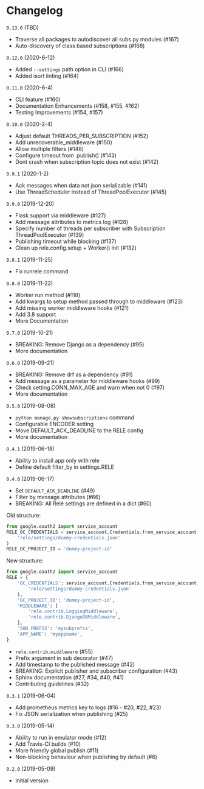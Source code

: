 Changelog
=========

`0.13.0` (TBD)
* Traverse all packages to autodiscover all subs.py modules (#167)
* Auto-discovery of class based subscriptions (#168)

`0.12.0` (2020-6-12)
* Added `--settings` path option in CLI (#166)
* Added isort linting (#164)

`0.11.0` (2020-6-4)
* CLI feature (#160)
* Documentation Enhancements (#158, #155, #162)
* Testing Improvements (#154, #157)

`0.10.0` (2020-2-4)
* Adjust default THREADS_PER_SUBSCRIPTION (#152)
* Add unrecoverable_middleware (#150)
* Allow multiple filters (#148)
* Configure timeout from .publish() (#143)
* Dont crash when subscription topic does not exist (#142)

`0.9.1` (2020-1-2)
* Ack messages when data not json serializable (#141)
* Use ThreadScheduler instead of ThreadPoolExecutor (#145)

`0.9.0` (2019-12-20)
* Flask support via middleware (#127)
* Add message attributes to metrics log (#128)
* Specify number of threads per subscriber with Subscription ThreadPoolExecutor (#139)
* Publishing timeout while blocking (#137)
* Clean up rele.config.setup + Worker() init (#132)

`0.8.1` (2019-11-25)
* Fix runrele command

`0.8.0` (2019-11-22)
* Worker run method (#118)
* Add kwargs to setup method passed through to middleware (#123)
* Add missing worker middleware hooks (#121)
* Add 3.8 support
* More Documentation

`0.7.0` (2019-10-21)
* BREAKING: Remove Django as a dependency (#95)
* More documentation

`0.6.0` (2019-09-21)
* BREAKING: Remove drf as a dependency (#91)
* Add message as a parameter for middleware hooks (#99)
* Check setting.CONN_MAX_AGE and warn when not 0 (#97)
* More documentation

`0.5.0` (2019-08-08)
* `python manage.py showsubscriptions` command
* Configurable ENCODER setting
* Move DEFAULT_ACK_DEADLINE to the RELE config
* More documentation

`0.4.1` (2019-06-18)
* Ability to install app only with rele
* Define default filter_by in settings.RELE

`0.4.0` (2019-06-17)

* Set `DEFAULT_ACK_DEADLINE` (#49)
* Filter by message attributes (#66) 
* BREAKING: All Relé settings are defined in a dict (#60)

Old structure:
```python
from google.oauth2 import service_account
RELE_GC_CREDENTIALS = service_account.Credentials.from_service_account_file(
    'rele/settings/dummy-credentials.json'
)
RELE_GC_PROJECT_ID = 'dummy-project-id'
```

New structure:
```python
from google.oauth2 import service_account
RELE = {
    'GC_CREDENTIALS': service_account.Credentials.from_service_account_file(
        'rele/settings/dummy-credentials.json'
    ),
    'GC_PROJECT_ID': 'dummy-project-id',
    'MIDDLEWARE': [
        'rele.contrib.LoggingMiddleware',
        'rele.contrib.DjangoDBMiddleware',
    ],
    'SUB_PREFIX': 'mysubprefix',
    'APP_NAME': 'myappname',
}
```
* `rele.contrib.middleware` (#55)
* Prefix argument in sub decorator (#47) 
* Add timestamp to the published message (#42)
* BREAKING: Explicit publisher and subscriber configuration (#43)
* Sphinx documentation (#27, #34, #40, #41)
* Contributing guidelines (#32)

`0.3.1` (2019-06-04)

* Add prometheus metrics key to logs (#16 - #20, #22, #23)
* Fix JSON serialization when publishing (#25)

`0.3.0` (2019-05-14)

* Ability to run in emulator mode (#12)
* Add Travis-CI builds (#10)
* More friendly global publish (#11)
* Non-blocking behaviour when publishing by default (#6)

`0.2.0` (2019-05-09)

* Initial version
